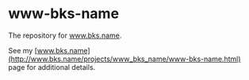 # www-bks-name
The repository for www.bks.name.

See my [www.bks.name](http://www.bks.name/projects/www_bks_name/www-bks-name.html) page for additional details.
